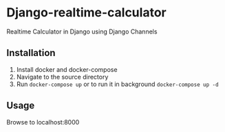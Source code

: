 # Django-realtime-calculator
Realtime Calculator in Django using Django Channels

Installation
------------

1. Install docker and docker-compose
2. Navigate to the source directory
3. Run `docker-compose up` or to run it in background `docker-compose up -d`

Usage
-----

Browse to localhost:8000